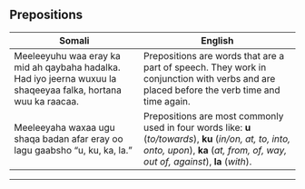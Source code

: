 ## Prepositions

| **Somali**                                                                                   | **English**                                                                                                         |
|---------------------------------------------------------------------------------------------|---------------------------------------------------------------------------------------------------------------------|
| Meeleeyuhu waa eray ka mid ah qaybaha hadalka. Had iyo jeerna wuxuu la shaqeeyaa falka, hortana wuu ka raacaa.         | Prepositions are words that are a part of speech. They work in conjunction with verbs and are placed before the verb time and time again. |
| Meeleeyaha waxaa ugu shaqa badan afar eray oo lagu gaabsho “u, ku, ka, la.”                   | Prepositions are most commonly used in four words like: **u** (*to/towards*), **ku** (*in/on, at, to, into, onto, upon*), **ka** (*at, from, of, way, out of, against*), **la** (*with*). |

---
